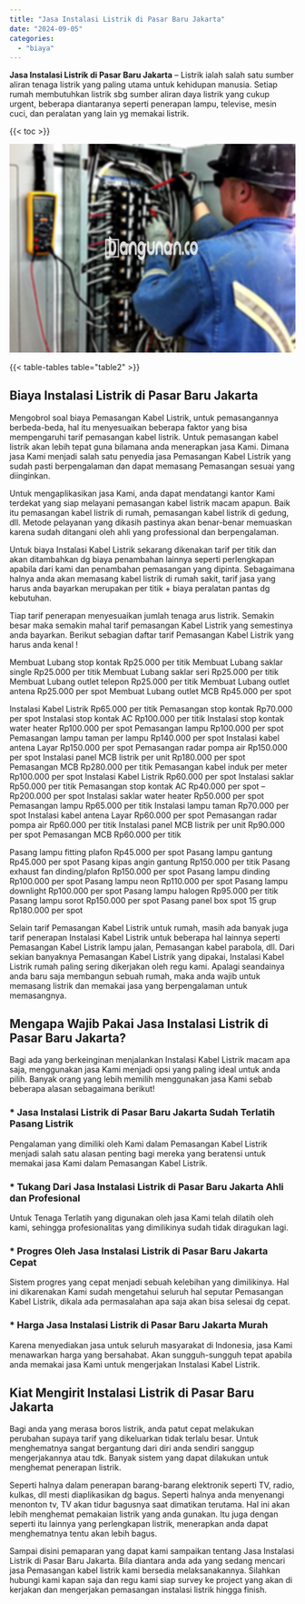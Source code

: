```yaml
---
title: "Jasa Instalasi Listrik di Pasar Baru Jakarta"
date: "2024-09-05"
categories: 
  - "biaya"
---
```


**Jasa Instalasi Listrik di Pasar Baru Jakarta** – Listrik ialah salah satu sumber aliran tenaga listrik yang paling utama untuk kehidupan manusia. Setiap rumah membutuhkan listrik sbg sumber aliran daya listrik yang cukup urgent, beberapa diantaranya seperti penerapan lampu, televise, mesin cuci, dan peralatan yang lain yg memakai listrik.

{{< toc >}}

![Jasa Instalasi Listrik di Pasar Baru Jakarta](/images/instalasi-listrik-murah24.png)

{{< table-tables table="table2" >}}

## Biaya Instalasi Listrik di Pasar Baru Jakarta

Mengobrol soal biaya Pemasangan Kabel Listrik, untuk pemasangannya berbeda-beda, hal itu menyesuaikan beberapa faktor yang bisa mempengaruhi tarif pemasangan kabel listrik. Untuk pemasangan kabel listrik akan lebih tepat guna bilamana anda menerapkan jasa Kami. Dimana jasa Kami menjadi salah satu penyedia jasa Pemasangan Kabel Listrik yang sudah pasti berpengalaman dan dapat memasang Pemasangan sesuai yang diinginkan.

Untuk mengaplikasikan jasa Kami, anda dapat mendatangi kantor Kami terdekat yang siap melayani pemasangan kabel listrik macam apapun. Baik itu pemasangan kabel listrik di rumah, pemasangan kabel listrik di gedung, dll. Metode pelayanan yang dikasih pastinya akan benar-benar memuaskan karena sudah ditangani oleh ahli yang professional dan berpengalaman.

Untuk biaya Instalasi Kabel Listrik sekarang dikenakan tarif per titik dan akan ditambahkan dg biaya penambahan lainnya seperti perlengkapan apabila dari kami dan penambahan pemasangan yang dipinta. Sebagaimana halnya anda akan memasang kabel listrik di rumah sakit, tarif jasa yang harus anda bayarkan merupakan per titik + biaya peralatan pantas dg kebutuhan.

Tiap tarif penerapan menyesuaikan jumlah tenaga arus listrik. Semakin besar maka semakin mahal tarif pemasangan Kabel Listrik yang semestinya anda bayarkan. Berikut sebagian daftar tarif Pemasangan Kabel Listrik yang harus anda kenal !

Membuat Lubang stop kontak Rp25.000 per titik Membuat Lubang saklar single Rp25.000 per titik Membuat Lubang saklar seri Rp25.000 per titik Membuat Lubang outlet telepon Rp25.000 per titik Membuat Lubang outlet antena Rp25.000 per spot Membuat Lubang outlet MCB Rp45.000 per spot

Instalasi Kabel Listrik Rp65.000 per titik Pemasangan stop kontak Rp70.000 per spot Instalasi stop kontak AC Rp100.000 per titik Instalasi stop kontak water heater Rp100.000 per spot Pemasangan lampu Rp100.000 per spot Pemasangan lampu taman per lampu Rp140.000 per spot Instalasi kabel antena Layar Rp150.000 per spot Pemasangan radar pompa air Rp150.000 per spot Instalasi panel MCB listrik per unit Rp180.000 per spot Pemasangan MCB Rp280.000 per titik Pemasangan kabel induk per meter Rp100.000 per spot Instalasi Kabel Listrik Rp60.000 per spot Instalasi saklar Rp50.000 per titik Pemasangan stop kontak AC Rp40.000 per spot – Rp200.000 per spot Instalasi saklar water heater Rp50.000 per spot Pemasangan lampu Rp65.000 per titik Instalasi lampu taman Rp70.000 per spot Instalasi kabel antena Layar Rp60.000 per spot Pemasangan radar pompa air Rp60.000 per titik Instalasi panel MCB listrik per unit Rp90.000 per spot Pemasangan MCB Rp60.000 per titik

Pasang lampu fitting plafon Rp45.000 per spot Pasang lampu gantung Rp45.000 per spot Pasang kipas angin gantung Rp150.000 per titik Pasang exhaust fan dinding/plafon Rp150.000 per spot Pasang lampu dinding Rp100.000 per spot Pasang lampu neon Rp110.000 per spot Pasang lampu downlight Rp100.000 per spot Pasang lampu halogen Rp95.000 per titik Pasang lampu sorot Rp150.000 per spot Pasang panel box spot 15 grup Rp180.000 per spot

Selain tarif Pemasangan Kabel Listrik untuk rumah, masih ada banyak juga tarif penerapan Instalasi Kabel Listrik untuk beberapa hal lainnya seperti Pemasangan Kabel Listrik lampu jalan, Pemasangan kabel parabola, dll. Dari sekian banyaknya Pemasangan Kabel Listrik yang dipakai, Instalasi Kabel Listrik rumah paling sering dikerjakan oleh regu kami. Apalagi seandainya anda baru saja membangun sebuah rumah, maka anda wajib untuk memasang listrik dan memakai jasa yang berpengalaman untuk memasangnya.

## Mengapa Wajib Pakai Jasa Instalasi Listrik di Pasar Baru Jakarta?

Bagi ada yang berkeinginan menjalankan Instalasi Kabel Listrik macam apa saja, menggunakan jasa Kami menjadi opsi yang paling ideal untuk anda pilih. Banyak orang yang lebih memilih menggunakan jasa Kami sebab beberapa alasan sebagaimana berikut!

### \* Jasa Instalasi Listrik di Pasar Baru Jakarta Sudah Terlatih Pasang Listrik

Pengalaman yang dimiliki oleh Kami dalam Pemasangan Kabel Listrik menjadi salah satu alasan penting bagi mereka yang beratensi untuk memakai jasa Kami dalam Pemasangan Kabel Listrik.

### \* Tukang Dari Jasa Instalasi Listrik di Pasar Baru Jakarta Ahli dan Profesional

Untuk Tenaga Terlatih yang digunakan oleh jasa Kami telah dilatih oleh kami, sehingga profesionalitas yang dimilikinya sudah tidak diragukan lagi.

### \* Progres Oleh Jasa Instalasi Listrik di Pasar Baru Jakarta Cepat

Sistem progres yang cepat menjadi sebuah kelebihan yang dimilikinya. Hal ini dikarenakan Kami sudah mengetahui seluruh hal seputar Pemasangan Kabel Listrik, dikala ada permasalahan apa saja akan bisa selesai dg cepat.

### \* Harga Jasa Instalasi Listrik di Pasar Baru Jakarta Murah

Karena menyediakan jasa untuk seluruh masyarakat di Indonesia, jasa Kami menawarkan harga yang bersahabat. Akan sungguh-sungguh tepat apabila anda memakai jasa Kami untuk mengerjakan Instalasi Kabel Listrik.

## Kiat Mengirit Instalasi Listrik di Pasar Baru Jakarta


Bagi anda yang merasa boros listrik, anda patut cepat melakukan perubahan supaya tarif yang dikeluarkan tidak terlalu besar. Untuk menghematnya sangat bergantung dari diri anda sendiri sanggup mengerjakannya atau tdk. Banyak sistem yang dapat dilakukan untuk menghemat penerapan listrik.

Seperti halnya dalam penerapan barang-barang elektronik seperti TV, radio, kulkas, dll mesti diaplikasikan dg bagus. Seperti halnya anda menyenangi menonton tv, TV akan tidur bagusnya saat dimatikan terutama. Hal ini akan lebih menghemat pemakaian listrik yang anda gunakan. Itu juga dengan seperti itu lainnya yang perlengkapan listrik, menerapkan anda dapat menghematnya tentu akan lebih bagus.

Sampai disini pemaparan yang dapat kami sampaikan tentang Jasa Instalasi Listrik di Pasar Baru Jakarta. Bila diantara anda ada yang sedang mencari jasa Pemasangan kabel listrik kami bersedia melaksanakannya. Silahkan hubungi kami kapan saja dan regu kami siap survey ke project yang akan di kerjakan dan mengerjakan pemasangan instalasi listrik hingga finish.
